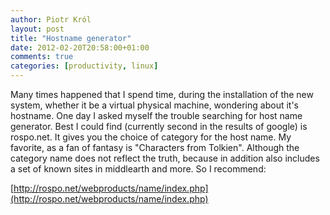 ```yaml
---
author: Piotr Król
layout: post
title: "Hostname generator"
date: 2012-02-20T20:58:00+01:00
comments: true
categories: [productivity, linux]
---
```


Many times happened that I spend time, during the installation of the new system, whether it be a virtual physical machine, wondering about it's hostname. One day I asked myself the trouble searching for host name generator. Best I could find (currently second in the results of google) is rospo.net. It gives you the choice of category for the host name. My favorite, as a fan of fantasy is "Characters from Tolkien". Although the category name does not reflect the truth, because in addition also includes a set of known sites in middlearth and more. So I recommend:  

  [http://rospo.net/webproducts/name/index.php](http://rospo.net/webproducts/name/index.php)
